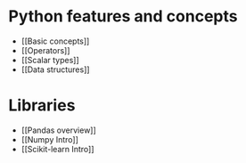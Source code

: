 
# Python features and concepts
* [[Basic concepts]]
* [[Operators]]
* [[Scalar types]]
* [[Data structures]]
# Libraries
* [[Pandas overview]]
* [[Numpy Intro]]
* [[Scikit-learn Intro]]